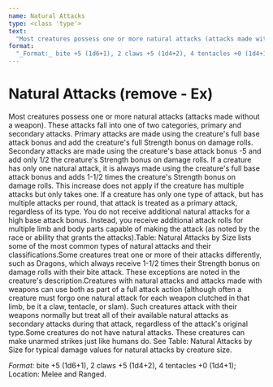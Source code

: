 ```yaml
---
name: Natural Attacks
type: <class 'type'>
text:
  "Most creatures possess one or more natural attacks (attacks made without a weapon). These attacks fall into one of two categories, primary and secondary attacks. Primary attacks are made using the creature's full base attack bonus and add the creature's full Strength bonus on damage rolls. Secondary attacks are made using the creature's base attack bonus -5 and add only 1/2 the creature's Strength bonus on damage rolls. If a creature has only one natural attack, it is always made using the creature's full base attack bonus and adds 1-1/2 times the creature's Strength bonus on damage rolls. This increase does not apply if the creature has multiple attacks but only takes one. If a creature has only one type of attack, but has multiple attacks per round, that attack is treated as a primary attack, regardless of its type. You do not receive additional natural attacks for a high base attack bonus. Instead, you receive additional attack rolls for multiple limb and body parts capable of making the attack (as noted by the race or ability that grants the attacks).Table: Natural Attacks by Size lists some of the most common types of natural attacks and their classifications.Some creatures treat one or more of their attacks differently, such as Dragons, which always receive 1-1/2 times their Strength bonus on damage rolls with their bite attack. These exceptions are noted in the creature's description.Creatures with natural attacks and attacks made with weapons can use both as part of a full attack action (although often a creature must forgo one natural attack for each weapon clutched in that limb, be it a claw, tentacle, or slam). Such creatures attack with their weapons normally but treat all of their available natural attacks as secondary attacks during that attack, regardless of the attack's original type.Some creatures do not have natural attacks. These creatures can make unarmed strikes just like humans do. See Table: Natural Attacks by Size for typical damage values for natural attacks by creature size."
format:
  "_Format:_ bite +5 (1d6+1), 2 claws +5 (1d4+2), 4 tentacles +0 (1d4+1); Location: Melee and Ranged."
---
```

 
# Natural Attacks (remove - Ex)
Most creatures possess one or more natural attacks (attacks made without a weapon). These attacks fall into one of two categories, primary and secondary attacks. Primary attacks are made using the creature's full base attack bonus and add the creature's full Strength bonus on damage rolls. Secondary attacks are made using the creature's base attack bonus -5 and add only 1/2 the creature's Strength bonus on damage rolls. If a creature has only one natural attack, it is always made using the creature's full base attack bonus and adds 1-1/2 times the creature's Strength bonus on damage rolls. This increase does not apply if the creature has multiple attacks but only takes one. If a creature has only one type of attack, but has multiple attacks per round, that attack is treated as a primary attack, regardless of its type. You do not receive additional natural attacks for a high base attack bonus. Instead, you receive additional attack rolls for multiple limb and body parts capable of making the attack (as noted by the race or ability that grants the attacks).Table: Natural Attacks by Size lists some of the most common types of natural attacks and their classifications.Some creatures treat one or more of their attacks differently, such as Dragons, which always receive 1-1/2 times their Strength bonus on damage rolls with their bite attack. These exceptions are noted in the creature's description.Creatures with natural attacks and attacks made with weapons can use both as part of a full attack action (although often a creature must forgo one natural attack for each weapon clutched in that limb, be it a claw, tentacle, or slam). Such creatures attack with their weapons normally but treat all of their available natural attacks as secondary attacks during that attack, regardless of the attack's original type.Some creatures do not have natural attacks. These creatures can make unarmed strikes just like humans do. See Table: Natural Attacks by Size for typical damage values for natural attacks by creature size.

_Format:_ bite +5 (1d6+1), 2 claws +5 (1d4+2), 4 tentacles +0 (1d4+1); Location: Melee and Ranged.